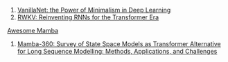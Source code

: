 1. [VanillaNet: the Power of Minimalism in Deep Learning](https://arxiv.org/pdf/2305.12972.pdf)
1. [RWKV: Reinventing RNNs for the Transformer Era](https://arxiv.org/abs/2305.13048)

[Awesome Mamba](https://github.com/xmindflow/Awesome_Mamba?tab=readme-ov-file#Surveys)

1. [Mamba-360: Survey of State Space Models as Transformer Alternative for Long Sequence Modelling: Methods, Applications, and Challenges](https://arxiv.org/pdf/2404.16112)
